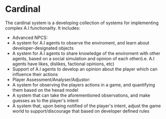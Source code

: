 # Cardinal
The cardinal system is a developing collection of systems for implementing complex A.I functionailty. It includes:

- Advanced NPCS:
- A system for A.I agents to observe the enviroment, and learn about developer-designated objects
- A system for A.I agents to share knowledge of the enviroment with other agents, based on a social simulation and opinion of each other(i.e. A.I agents have likes, dislikes, factional opinions, etc)
- Support of A.I agents to develop an opinion about the player which can influence their actions
- Player Assessment/Analyser/Adjustor:
- A system for observing the players actions in a game, and quantifying them based on the hexad model
- A system that can take the aforementioned observations, and make guesses as to the player's intent
- A system that, upon being notified of the player's intent, adjust the game world to support/discourage that based on developer defined rules
